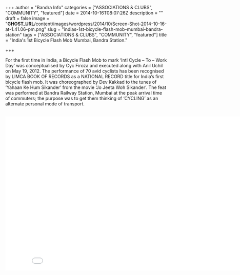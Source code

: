 +++
author = "Bandra Info"
categories = ["ASSOCIATIONS &amp; CLUBS", "COMMUNITY", "featured"]
date = 2014-10-16T08:07:26Z
description = ""
draft = false
image = "__GHOST_URL__/content/images/wordpress/2014/10/Screen-Shot-2014-10-16-at-1.41.06-pm.png"
slug = "indias-1st-bicycle-flash-mob-mumbai-bandra-station"
tags = ["ASSOCIATIONS &amp; CLUBS", "COMMUNITY", "featured"]
title = "India's 1st Bicycle Flash Mob Mumbai, Bandra Station."

+++


<p>For the first time in India, a Bicycle Flash Mob to mark &#8216;Intl Cycle &#8211; To &#8211; Work Day&#8217; was conceptualised by Cyc Firoza and executed along with Anil Uchil on May 19, 2012. The performance of 70 avid cyclists has been recognised by LIMCA BOOK OF RECORDS as a NATIONAL RECORD title for India&#8217;s first bicycle flash mob. It was choreographed by Dev Kakkad to the tunes of &#8216;Yahaan Ke Hum Sikander&#8217; from the movie &#8216;Jo Jeeta Woh Sikander&#8217;. The feat was performed at Bandra Railway Station, Mumbai at the peak arrival time of commuters; the purpose was to get them thinking of &#8216;CYCLING&#8217; as an alternate personal mode of transport.</p>
<p>&nbsp;<br />
<iframe width="853" height="480" src="//www.youtube.com/embed/wA1rv0tSxfI" frameborder="0" allowfullscreen></iframe></p>



